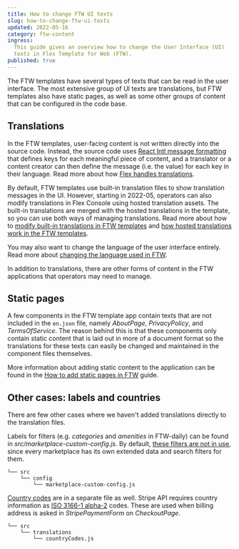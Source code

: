 ```yaml
---
title: How to change FTW UI texts
slug: how-to-change-ftw-ui-texts
updated: 2022-05-16
category: ftw-content
ingress:
  This guide gives an overview how to change the User Interface (UI)
  texts in Flex Template for Web (FTW).
published: true
---
```


The FTW templates have several types of texts that can be read in the
user interface. The most extensive group of UI texts are translations,
but FTW templates also have static pages, as well as some other groups
of content that can be configured in the code base.

## Translations

In the FTW templates, user-facing content is not written directly into
the source code. Instead, the source code uses
[React Intl message formatting](https://formatjs.io/docs/intl#formatmessage)
that defines keys for each meaningful piece of content, and a translator
or a content creator can then define the message (i.e. the value) for
each key in their language. Read more about how
[Flex handles translations](/concepts/translations/).

By default, FTW templates use built-in translation files to show
translation messages in the UI. However, starting in 2022-05, operators
can also modify translations in Flex Console using hosted translation
assets. The built-in translations are merged with the hosted
translations in the template, so you can use both ways of managing
translations. Read more about how to
[modify built-in translations in FTW templates](/ftw/how-to-change-ftw-bundled-translations/)
and
[how hosted translations work in the FTW templates](/ftw/hosted-translations/).

You may also want to change the language of the user interface entirely.
Read more about
[changing the language used in FTW](/ftw/how-to-change-ftw-language/).

In addition to translations, there are other forms of content in the FTW
applications that operators may need to manage.

## Static pages

A few components in the FTW template app contain texts that are not
included in the `en.json` file, namely _AboutPage_, _PrivacyPolicy_, and
_TermsOfService_. The reason behind this is that these components only
contain static content that is laid out in more of a document format so
the translations for these texts can easily be changed and maintained in
the component files themselves.

More information about adding static content to the application can be
found in the
[How to add static pages in FTW](/ftw/how-to-add-static-pages-in-ftw/)
guide.

## Other cases: labels and countries

There are few other cases where we haven't added translations directly
to the translation files.

Labels for filters (e.g. _categories_ and _amenities_ in FTW-daily) can
be found in _src/marketplace-custom-config.js._ By default,
[these filters are not in use](/how-to/change-search-filters-in-ftw/#adding-a-new-search-filter),
since every marketplace has its own extended data and search filters for
them.

<extrainfo title="FTW-product has moved the location of some components">

```shell
└── src
    └── config
        └── marketplace-custom-config.js
```

</extrainfo>

[Country codes](https://github.com/sharetribe/flex-template-web/blob/master/src/translations/countryCodes.js)
are in a separate file as well. Stripe API requires country information
as
[ISO 3166-1 alpha-2](https://en.wikipedia.org/wiki/ISO_3166-1_alpha-2)
codes. These are used when billing address is asked in
_StripePaymentForm_ on _CheckoutPage_.

```shell
└── src
    └── translations
        └── countryCodes.js
```
